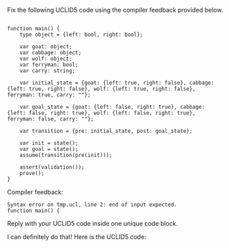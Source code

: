 
Fix the following UCLID5 code using the compiler feedback provided below.

```

function main() {
    type object = {left: bool, right: bool};
    
    var goat: object;
    var cabbage: object;
    var wolf: object;
    var ferryman: bool;
    var carry: string;
    
    var initial_state = {goat: {left: true, right: false}, cabbage: {left: true, right: false}, wolf: {left: true, right: false}, ferryman: true, carry: ""};
    
    var goal_state = {goat: {left: false, right: true}, cabbage: {left: false, right: true}, wolf: {left: false, right: true}, ferryman: false, carry: ""};
    
    var transition = {pre: initial_state, post: goal_state};
    
    var init = state();
    var goal = state();
    assume(transition(pre(init)));
    
    assert(validation());
    prove();
}
```

Compiler feedback:

```
Syntax error on tmp.ucl, line 2: end of input expected.
function main() {

```
Reply with your UCLID5 code inside one unique code block.

I can definitely do that! Here is the UCLID5 code:
```
